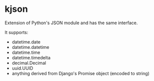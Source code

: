 kjson
=====

Extension of Python's JSON module and has the same interface.

It supports:

- datetime.date
- datetime.datetime
- datetime.time
- datetime.timedelta
- decimal.Decimal
- uuid.UUID
- anything derived from Django's Promise object (encoded to string)
